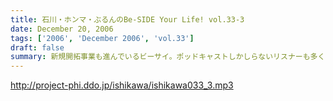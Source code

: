 ```yaml
---
title: 石川・ホンマ・ぶるんのBe-SIDE Your Life! vol.33-3
date: December 20, 2006
tags: ['2006', 'December 2006', 'vol.33']
draft: false
summary: 新規開拓事業も進んでいるビーサイ。ポッドキャストしかしらないリスナーも多くなってきているようで、ありがたいの一言！！ネタを送らないあなたも「こうして私はビーサイを聞きはじめました」というメールでも下さいな。そこから何かがスタートするかもしれないですよ！来週はクリスマス当日25日に収録予定！？・・・したいのですが、本職の作家仕事のためお三方はお仕事に出ずっぱりとなります。配信がいつもと少々ズレる予定ですので「お知らせ」の方を要チェックです！！お手数おかけしまっす！！NAMAE
---
```


http://project-phi.ddo.jp/ishikawa/ishikawa033_3.mp3